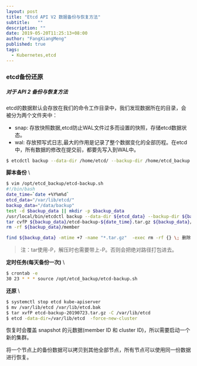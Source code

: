 ```yaml
---
layout: post
title: "Etcd API V2 数据备份与恢复方法"
subtitle:   ""
description: ""
date: 2019-05-20T11:25:13+08:00
author: "FangXiangMeng"
published: true
tags:
  - Kubernetes,etcd
---
```



### etcd备份还原
##### 对于 API 2 备份与恢复方法
etcd的数据默认会存放在我们的命令工作目录中，我们发现数据所在的目录，会被分为两个文件夹中：
- snap: 存放快照数据,etcd防止WAL文件过多而设置的快照，存储etcd数据状态。
- wal: 存放预写式日志,最大的作用是记录了整个数据变化的全部历程。在etcd中，所有数据的修改在提交前，都要先写入到WAL中。

```bash
$ etcdctl backup --data-dir /home/etcd/ --backup-dir /home/etcd_backup
```



**脚本备份** \
```bash
$ vim /opt/etcd_backup/etcd-backup.sh
#!/bin/bash
date_time=`date +%Y%m%d`
etcd_data="/var/lib/etcd/"
backup_data="/data/backup"
test -d $backup_data || mkdir -p $backup_data
/usr/local/bin/etcdctl backup --data-dir ${etcd_data} --backup-dir ${backup_data}
tar cvfP ${backup_data}/etcd-backup-${date_time}.tar.gz ${backup_data}/member
rm -rf ${backup_data}/member

find ${backup_data} -mtime +7 -name "*.tar.gz"  -exec rm -rf {} \; 删除7天前的tar包，不包括第7天
```

> 注：tar使用-P，解压时也需要带上-P。否则会把绝对路径打包进去。

**定时任务(每天备份一次)** \
```bash
$ crontab -e
30 23 * * * source /opt/etcd_backup/etcd-backup.sh
```


**还原** \
```bash
$ systemctl stop etcd kube-apiserver
$ mv /var/lib/etcd /var/lib/etcd.bak
$ tar xvfP etcd-backup-20190723.tar.gz -C /var/lib/etcd
$ etcd -data-dir=/var/lib/etcd  -force-new-cluster
```
恢复时会覆盖 snapshot 的元数据(member ID 和 cluster ID)，所以需要启动一个新的集群。

将一个节点上的备份数据可以拷贝到其他全部节点，所有节点可以使用同一份数据进行恢复。